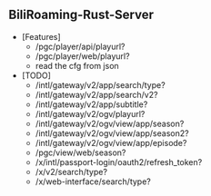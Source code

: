 ## BiliRoaming-Rust-Server
* [Features]
    * /pgc/player/api/playurl?
    * /pgc/player/web/playurl?
    * read the cfg from json
* [TODO]
    * /intl/gateway/v2/app/search/type?
    * /intl/gateway/v2/app/search/v2?
    * /intl/gateway/v2/app/subtitle?
    * /intl/gateway/v2/ogv/playurl?
    * /intl/gateway/v2/ogv/view/app/season?
    * /intl/gateway/v2/ogv/view/app/season2?
    * /intl/gateway/v2/ogv/view/app/episode?
    * /pgc/view/web/season?
    * /x/intl/passport-login/oauth2/refresh_token?
    * /x/v2/search/type?
    * /x/web-interface/search/type?

